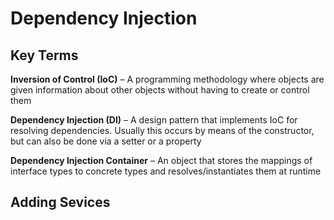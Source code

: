 # Dependency Injection

## Key Terms
**Inversion of Control (IoC)** – A programming methodology where objects are given information about other objects without having to create or control them

**Dependency Injection (DI)** – A design pattern that implements IoC for resolving dependencies.  Usually this occurs by means of the constructor, but can also be done via a setter or a property

**Dependency Injection Container** – An object that stores the mappings of interface types to concrete types and resolves/instantiates them at runtime

## Adding Sevices